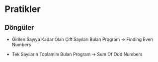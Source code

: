 ﻿# Pratikler

## Döngüler

* Girilen Sayıya Kadar Olan Çift Sayıları Bulan Program -> Finding Even Numbers

* Tek Sayıların Toplamını Bulan Program -> Sum Of Odd Numbers